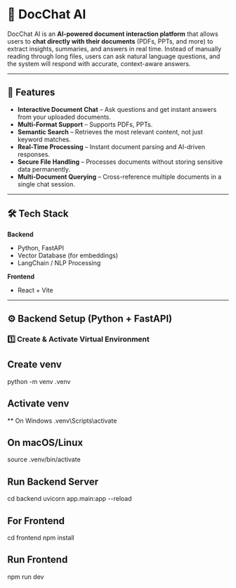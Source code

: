 # 📄 DocChat AI  

DocChat AI is an **AI-powered document interaction platform** that allows users to **chat directly with their documents** (PDFs, PPTs, and more) to extract insights, summaries, and answers in real time. Instead of manually reading through long files, users can ask natural language questions, and the system will respond with accurate, context-aware answers.

---

## 🚀 Features  
- **Interactive Document Chat** – Ask questions and get instant answers from your uploaded documents.  
- **Multi-Format Support** – Supports PDFs, PPTs.  
- **Semantic Search** – Retrieves the most relevant content, not just keyword matches.  
- **Real-Time Processing** – Instant document parsing and AI-driven responses.  
- **Secure File Handling** – Processes documents without storing sensitive data permanently.  
- **Multi-Document Querying** – Cross-reference multiple documents in a single chat session.  

---

## 🛠️ Tech Stack  
**Backend**  
- Python, FastAPI    
- Vector Database (for embeddings)  
- LangChain / NLP Processing  

**Frontend**  
- React + Vite  


---
## ⚙️ Backend Setup (Python + FastAPI)  

### 1️⃣ Create & Activate Virtual Environment  

## Create venv
python -m venv .venv

## Activate venv
** On Windows
.venv\Scripts\activate
## On macOS/Linux
source .venv/bin/activate

## Run Backend Server
cd backend
uvicorn app.main:app --reload

## For Frontend
cd frontend
npm install

## Run Frontend
npm run dev


